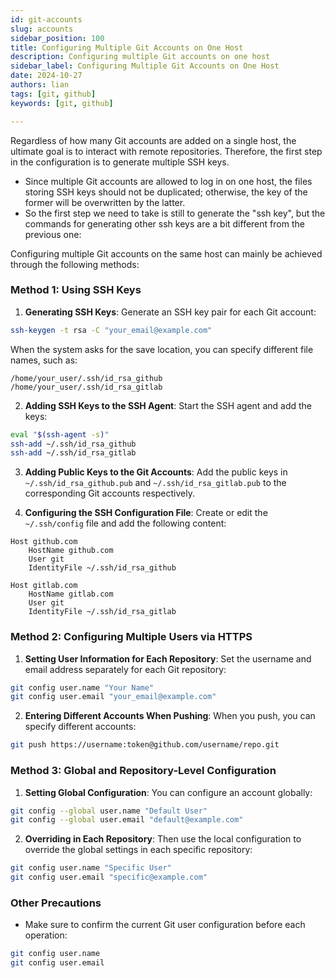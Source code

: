 ```yaml
---
id: git-accounts 
slug: accounts 
sidebar_position: 100 
title: Configuring Multiple Git Accounts on One Host
description: Configuring multiple Git accounts on one host 
sidebar_label: Configuring Multiple Git Accounts on One Host
date: 2024-10-27
authors: lian
tags: [git, github]
keywords: [git, github]

---
```


Regardless of how many Git accounts are added on a single host, the ultimate goal is to interact with remote repositories. Therefore, the first step in the configuration is to generate multiple SSH keys.

- Since multiple Git accounts are allowed to log in on one host, the files storing SSH keys should not be duplicated; otherwise, the key of the former will be overwritten by the latter.
- So the first step we need to take is still to generate the "ssh key", but the commands for generating other ssh keys are a bit different from the previous one:

Configuring multiple Git accounts on the same host can mainly be achieved through the following methods:

### Method 1: Using SSH Keys
1. **Generating SSH Keys**:
Generate an SSH key pair for each Git account:
```bash
ssh-keygen -t rsa -C "your_email@example.com"
```
When the system asks for the save location, you can specify different file names, such as:
```
/home/your_user/.ssh/id_rsa_github
/home/your_user/.ssh/id_rsa_gitlab
```

2. **Adding SSH Keys to the SSH Agent**:
Start the SSH agent and add the keys:
```bash
eval "$(ssh-agent -s)"
ssh-add ~/.ssh/id_rsa_github
ssh-add ~/.ssh/id_rsa_gitlab
```

3. **Adding Public Keys to the Git Accounts**:
Add the public keys in `~/.ssh/id_rsa_github.pub` and `~/.ssh/id_rsa_gitlab.pub` to the corresponding Git accounts respectively.

4. **Configuring the SSH Configuration File**:
Create or edit the `~/.ssh/config` file and add the following content:
```plaintext
Host github.com
    HostName github.com
    User git
    IdentityFile ~/.ssh/id_rsa_github

Host gitlab.com
    HostName gitlab.com
    User git
    IdentityFile ~/.ssh/id_rsa_gitlab
```

### Method 2: Configuring Multiple Users via HTTPS
1. **Setting User Information for Each Repository**:
Set the username and email address separately for each Git repository:
```bash
git config user.name "Your Name"
git config user.email "your_email@example.com"
```

2. **Entering Different Accounts When Pushing**:
When you push, you can specify different accounts:
```bash
git push https://username:token@github.com/username/repo.git
```

### Method 3: Global and Repository-Level Configuration
1. **Setting Global Configuration**:
You can configure an account globally:
```bash
git config --global user.name "Default User"
git config --global user.email "default@example.com"
```

2. **Overriding in Each Repository**:
Then use the local configuration to override the global settings in each specific repository:
```bash
git config user.name "Specific User"
git config user.email "specific@example.com"
```

### Other Precautions
- Make sure to confirm the current Git user configuration before each operation:
```bash
git config user.name
git config user.email
```